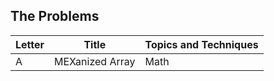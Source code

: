 ## The Problems

|  Letter | Title                     | Topics and Techniques                          |
|---------|---------------------------|-----------------------------|
|  A | MEXanized Array              | Math                       |


